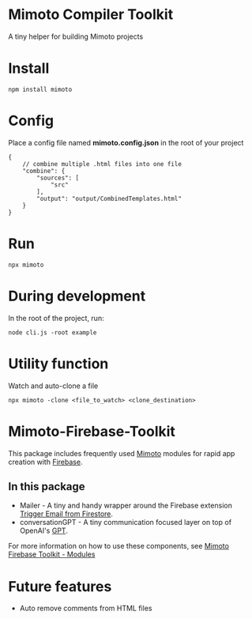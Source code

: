 # Mimoto Compiler Toolkit
A tiny helper for building Mimoto projects

# Install
```
npm install mimoto
```

# Config
Place a config file named **mimoto.config.json** in the root of your project
```
{
    // combine multiple .html files into one file
    "combine": {
        "sources": [
            "src"
        ],
        "output": "output/CombinedTemplates.html"
    }
}
```

# Run
```
npx mimoto
```

# During development
In the root of the project, run:
``` 
node cli.js -root example
```

# Utility function
Watch and auto-clone a file
``` 
npx mimoto -clone <file_to_watch> <clone_destination>
```


# Mimoto-Firebase-Toolkit

This package includes frequently used [Mimoto](https://thesocialcode.com/mimoto) modules for rapid app creation with [Firebase](https://firebase.google.com/).

## In this package

- Mailer - A tiny and handy wrapper around the Firebase extension [Trigger Email from Firestore](https://extensions.dev/extensions/firebase/firestore-send-email).
- conversationGPT - A tiny communication focused layer on top of OpenAI's [GPT](https://platform.openai.com/docs/guides/gpt).

For more information on how to use these components, see [Mimoto Firebase Toolkit - Modules](https://github.com/TheSocialCode/Mimoto-Firebase-Toolkit/wiki/Modules)

# Future features
- Auto remove comments from HTML files